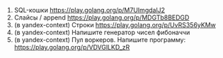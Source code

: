 1. SQL-кошки https://play.golang.org/p/M7UImgdalJ2
1. Слайсы / append https://play.golang.org/p/MDGTb8BEDGD
1. (в yandex-context) Строки https://play.golang.org/p/UvRS356yKMw
1. (в yandex-context) Напишите генератор чисел фибоначчи 
1. (в yandex-context) Пул воркеров. Напишите программу: https://play.golang.org/p/VDVGlLKD_zR